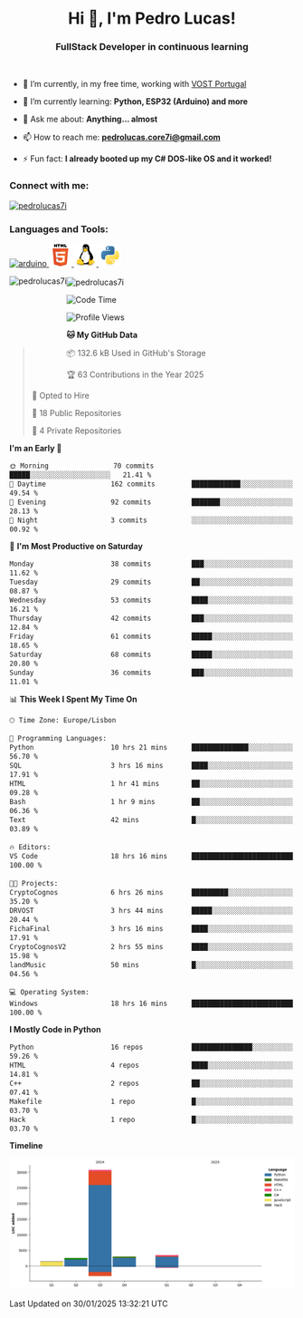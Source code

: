 <h1 align="center">Hi 👋, I'm Pedro Lucas!</h1>
<h3 align="center">FullStack Developer in continuous learning</h3>
<br>

- 🔭 I’m currently, in my free time, working with [VOST Portugal](https://github.com/vostpt) 

- 🌱 I’m currently learning: **Python, ESP32 (Arduino) and more**

- 💬 Ask me about: **Anything... almost**

- 📫 How to reach me: **pedrolucas.core7i@gmail.com**

- ⚡ Fun fact: **I already booted up my C# DOS-like OS and it worked!**

<h3 align="left">Connect with me:</h3>
<p align="left">
    <div display="flex">
        <p align="left"> <a href="https://twitter.com/pedrolucas7i" target="blank"><img src="https://img.shields.io/twitter/follow/pedrolucas7i?logo=twitter&style=for-the-badge" alt="pedrolucas7i" /></a> </p>
    </div>
</p>
<h3 align="left">Languages and Tools:</h3>
<p align="left"> <a href="https://www.arduino.cc/" target="_blank" rel="noreferrer"> <img src="https://cdn.worldvectorlogo.com/logos/arduino-1.svg" alt="arduino" width="40" height="40"/> </a> <a href="https://www.w3.org/html/" target="_blank" rel="noreferrer"> <img src="https://raw.githubusercontent.com/devicons/devicon/master/icons/html5/html5-original-wordmark.svg" alt="html5" width="40" height="40"/> </a> <a href="https://www.linux.org/" target="_blank" rel="noreferrer"> <img src="https://raw.githubusercontent.com/devicons/devicon/master/icons/linux/linux-original.svg" alt="linux" width="40" height="40"/> </a> <a href="https://www.python.org" target="_blank" rel="noreferrer"> <img src="https://raw.githubusercontent.com/devicons/devicon/master/icons/python/python-original.svg" alt="python" width="40" height="40"/> </a> </p>

<p><img align="left" height="194px" src="https://github-readme-stats.vercel.app/api/top-langs?username=pedrolucas7i&show_icons=true&theme=tokyonight&locale=en&layout=compact" alt="pedrolucas7i" /></p><img height="194px" align="center" src="https://github-readme-stats.vercel.app/api?username=pedrolucas7i&show_icons=true&theme=tokyonight&locale=en" alt="pedrolucas7i" />

<!--START_SECTION:waka-->
![Code Time](http://img.shields.io/badge/Code%20Time-15%20hrs%2041%20mins-blue)

![Profile Views](http://img.shields.io/badge/Profile%20Views-317-blue)

**🐱 My GitHub Data** 

> 📦 132.6 kB Used in GitHub's Storage 
 > 
> 🏆 63 Contributions in the Year 2025
 > 
> 💼 Opted to Hire
 > 
> 📜 18 Public Repositories 
 > 
> 🔑 4 Private Repositories 
 > 
**I'm an Early 🐤** 

```text
🌞 Morning                70 commits          █████░░░░░░░░░░░░░░░░░░░░   21.41 % 
🌆 Daytime                162 commits         ████████████░░░░░░░░░░░░░   49.54 % 
🌃 Evening                92 commits          ███████░░░░░░░░░░░░░░░░░░   28.13 % 
🌙 Night                  3 commits           ░░░░░░░░░░░░░░░░░░░░░░░░░   00.92 % 
```
📅 **I'm Most Productive on Saturday** 

```text
Monday                   38 commits          ███░░░░░░░░░░░░░░░░░░░░░░   11.62 % 
Tuesday                  29 commits          ██░░░░░░░░░░░░░░░░░░░░░░░   08.87 % 
Wednesday                53 commits          ████░░░░░░░░░░░░░░░░░░░░░   16.21 % 
Thursday                 42 commits          ███░░░░░░░░░░░░░░░░░░░░░░   12.84 % 
Friday                   61 commits          █████░░░░░░░░░░░░░░░░░░░░   18.65 % 
Saturday                 68 commits          █████░░░░░░░░░░░░░░░░░░░░   20.80 % 
Sunday                   36 commits          ███░░░░░░░░░░░░░░░░░░░░░░   11.01 % 
```


📊 **This Week I Spent My Time On** 

```text
🕑︎ Time Zone: Europe/Lisbon

💬 Programming Languages: 
Python                   10 hrs 21 mins      ██████████████░░░░░░░░░░░   56.70 % 
SQL                      3 hrs 16 mins       ████░░░░░░░░░░░░░░░░░░░░░   17.91 % 
HTML                     1 hr 41 mins        ██░░░░░░░░░░░░░░░░░░░░░░░   09.28 % 
Bash                     1 hr 9 mins         ██░░░░░░░░░░░░░░░░░░░░░░░   06.36 % 
Text                     42 mins             █░░░░░░░░░░░░░░░░░░░░░░░░   03.89 % 

🔥 Editors: 
VS Code                  18 hrs 16 mins      █████████████████████████   100.00 % 

🐱‍💻 Projects: 
CryptoCognos             6 hrs 26 mins       █████████░░░░░░░░░░░░░░░░   35.20 % 
DRVOST                   3 hrs 44 mins       █████░░░░░░░░░░░░░░░░░░░░   20.44 % 
FichaFinal               3 hrs 16 mins       ████░░░░░░░░░░░░░░░░░░░░░   17.91 % 
CryptoCognosV2           2 hrs 55 mins       ████░░░░░░░░░░░░░░░░░░░░░   15.98 % 
landMusic                50 mins             █░░░░░░░░░░░░░░░░░░░░░░░░   04.56 % 

💻 Operating System: 
Windows                  18 hrs 16 mins      █████████████████████████   100.00 % 
```

**I Mostly Code in Python** 

```text
Python                   16 repos            ███████████████░░░░░░░░░░   59.26 % 
HTML                     4 repos             ████░░░░░░░░░░░░░░░░░░░░░   14.81 % 
C++                      2 repos             ██░░░░░░░░░░░░░░░░░░░░░░░   07.41 % 
Makefile                 1 repo              █░░░░░░░░░░░░░░░░░░░░░░░░   03.70 % 
Hack                     1 repo              █░░░░░░░░░░░░░░░░░░░░░░░░   03.70 % 
```



**Timeline**

![Lines of Code chart](https://raw.githubusercontent.com/pedrolucas7i/pedrolucas7i/main/assets/bar_graph.png)


 Last Updated on 30/01/2025 13:32:21 UTC
<!--END_SECTION:waka-->
